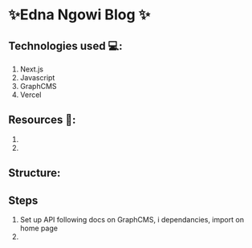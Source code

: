 # ✨Edna Ngowi Blog ✨

## Technologies used 💻:

1. Next.js
2. Javascript
3. GraphCMS
4. Vercel

## Resources 📕:

1.
2.

## Structure:

## Steps

1. Set up API following docs on GraphCMS, i dependancies, import on home page
2.
